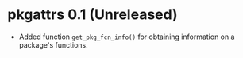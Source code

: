# pkgattrs 0.1 (Unreleased)

* Added function `get_pkg_fcn_info()` for obtaining information on a package's functions.
